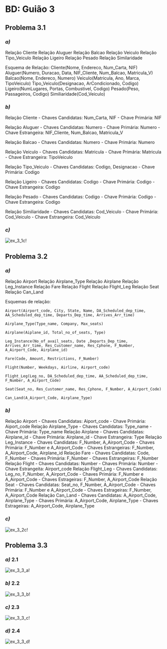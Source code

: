 # BD: Guião 3


## ​Problema 3.1
 
### *a)*

Relação Cliente
Relação Aluguer
Relação Balcao
Relação Veiculo
Relação Tipo_Veiculo
Relação Ligeiro
Relação Pesado
Relação Similaridade

Esquema de Relação:
    Cliente(Nome, Endereco, Num_Carta, NIF)
    Aluguer(Numero, Duracao, Data, NIF_Cliente, Num_Balcao, Matricula_V)
    Balcao(Nome, Endereco, Numero)
    Veiculo(Matricula, Ano, Marca, TipoVeiculo)
    Tipo_Veiculo(Designacao, ArCondicionado, Codigo)
    Ligeiro(NumLugares, Portas, Combustivel, Codigo)
    Pesado(Peso, Passageiros, Codigo)
    Similiaridade(Cod_Veiculo)


### *b)* 

Relação Cliente
    - Chaves Candidatas: Num_Carta, NIF
    - Chave Primária: NIF

Relação Aluguer
    - Chaves Candidatas: Numero
    - Chave Primária: Numero
    - Chave Estrangeira: NIF_Cliente, Num_Balcao, Matricula_V

Relação Balcao
    - Chaves Candidatas: Numero
    - Chave Primária: Numero

Relação Veiculo
    - Chaves Candidatas: Matricula
    - Chave Primária: Matricula
    - Chave Estrangeira: TipoVeiculo

Relação Tipo_Veiculo
    - Chaves Candidatas: Codigo, Designacao
    - Chave Primária: Codigo

Relação Ligeiro
    - Chaves Candidatas: Codigo
    - Chave Primária: Codigo
    - Chave Estrangeira: Codigo

Relação Pesado
    - Chaves Candidatas: Codigo
    - Chave Primária: Codigo
    - Chave Estrangeira: Codigo

Relação Similiaridade
    - Chaves Candidatas: Cod_Veiculo
    - Chave Primária: Cod_Veiculo
    - Chave Estrangeira: Cod_Veiculo

### *c)* 

![ex_3_1c!](ex_3_1c.jpg "AnImage")


## ​Problema 3.2

### *a)*

Relação Airport
Relação Airplane_Type
Relação Airplane
Relação Leg_Instance
Relação Fare
Relação Flight
Relação Flight_Leg
Relação Seat
Relação Can_Land

Esquemas de relação:

    Airport(Airport_code, City, State, Name, DA_Scheduled_dep_time, AA_Scheduled_dep_time, Departs_Dep_time, Arrives_Arr_time)

    Airplane_Type(Type_name, Company, Max_seats)

    Airplane(Aiplane_id, Total_no_of_seats, Type)

    Leg_Instance(No_of_avail_seats, Date ,Departs_Dep_time, Arrives_Arr_time, Res_Customer_name, Res_Cphone, F_Number, A_Airport_Code, Airplane_id)

    Fare(Code, Amount, Restrictions, F_Number)

    Flight(Number, Weekdays, Airline, Airport_code)

    Flight_Leg(Leg_no, DA_Scheduled_dep_time, AA_Scheduled_dep_time, F_Number, A_Airport_Code)

    Seat(Seat_no, Res_Customer_name, Res_Cphone, F_Number, A_Airport_Code)

    Can_Land(A_Airport_Code, Airplane_Type)

### *b)* 

Relação Airport
    - Chaves Candidatas: Aiport_code
    - Chave Primária: Aiport_code
Relação Airplane_Type
    - Chaves Candidatas: Type_name
    - Chave Primária: Type_name
Relação Airplane
    - Chaves Candidatas: Airplane_id
    - Chave Primária: Airplane_id
    - Chave Estrangeira: Type
Relação Leg_Instance
    - Chaves Candidatas: F_Number, A_Airport_Code
    - Chaves Primária: F_Number e A_Airport_Code
    - Chaves Estrangeiras: F_Number, A_Airport_Code, Airplane_id
Relação Fare
    - Chaves Candidatas: Code, F_Number
    - Chaves Primária: F_Number
    - Chaves Estrangeiras: F_Number
Relação Flight
    - Chaves Candidatas: Number
    - Chaves Primária: Number
    - Chave Estrangeita: Airport_code
Relação Flight_Leg
    - Chaves Candidatas: Leg_no, F_Number, A_Airport_Code
    - Chaves Primária: F_Number e A_Airport_Code
    - Chaves Estrageiras: F_Number, A_Airport_Code
Relação Seat
    - Chaves Candidatas: Seat_no, F_Number, A_Airport_Code
    - Chaves Primária: F_Number e A_Airport_Code
    - Chaves Estrageiras: F_Number, A_Airport_Code
Relação Can_Land
    - Chaves Candidatas: A_Airport_Code, Airplane_Type
    - Chaves Primária: A_Airport_Code, Airplane_Type
    - Chaves Estrageiras: A_Airport_Code, Airplane_Type



### *c)* 

![ex_3_2c!](ex_3_2c.jpg "AnImage")


## ​Problema 3.3


### *a)* 2.1

![ex_3_3_a!](ex_3_3a.jpg "AnImage")

### *b)* 2.2

![ex_3_3_b!](ex_3_3b.jpg "AnImage")

### *c)* 2.3

![ex_3_3_c!](ex_3_3c.jpg "AnImage")

### *d)* 2.4

![ex_3_3_d!](ex_3_3d.jpg "AnImage")